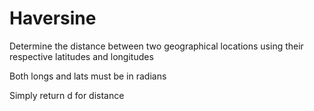 # Haversine
Determine the distance between two geographical locations using their respective latitudes and longitudes

Both longs and lats must be in radians

Simply return d for distance
